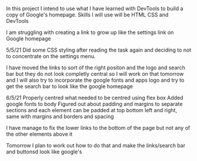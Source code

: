In this project I intend to use what I have learned with DevTools to build a copy of Google's homepage. Skills I will use will be HTML CSS and DevTools

I am struggling with creating a link to grow up like the settings link on Google homepage

5/5/21
Did some CSS styling after reading the task again and deciding to not to concentrate on the settings menu.

I have moved the links to sort of the right positon and the logo and search bar but they do not look completly central so I will work on that tomorrow and I will also try to incorporate the google fonts and apps logo and try to get the search bar to look like the google homepage

6/5/21
Properly centred what needed to be centred using flex box
Added google fonts to body
Figured out about padding and margins to separate sections and each element can be padded at top bottom left and right, same with margins and borders and spacing

I have manage to fix the lower links to the bottom of the page but not any of the other elements above it

Tomorrow I plan to work out how to do that and make the links/search bar and buttonsd look like google's
